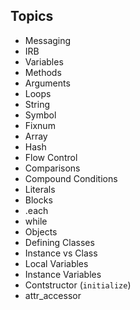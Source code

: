 Topics
------

- Messaging
- IRB
- Variables
- Methods
- Arguments
- Loops
- String
- Symbol
- Fixnum
- Array
- Hash
- Flow Control
- Comparisons
- Compound Conditions
- Literals
- Blocks
- .each
- while
- Objects
- Defining Classes
- Instance vs Class
- Local Variables
- Instance Variables
- Contstructor (`initialize`)
- attr_accessor
